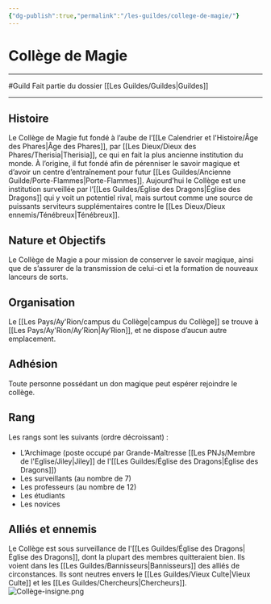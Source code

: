 ```yaml
---
{"dg-publish":true,"permalink":"/les-guildes/college-de-magie/"}
---
```


# Collège de Magie
---
#Guild 
Fait partie du dossier [[Les Guildes/Guildes\|Guildes]]

-------
## Histoire
Le Collège de Magie fut fondé à l’aube de l’[[Le Calendrier et l'Histoire/Âge des Phares\|Âge des Phares]], par [[Les Dieux/Dieux des Phares/Therisia\|Therisia]], ce qui en fait la plus ancienne institution du monde. À l’origine, il fut fondé afin de pérenniser le savoir magique et d’avoir un centre d’entraînement pour futur [[Les Guildes/Ancienne Guilde/Porte-Flammes\|Porte-Flammes]].
Aujourd’hui le Collège est une institution surveillée par l’[[Les Guildes/Église des Dragons\|Église des Dragons]] qui y voit un potentiel rival, mais surtout comme une source de puissants serviteurs supplémentaires contre le [[Les Dieux/Dieux ennemis/Ténébreux\|Ténébreux]].
## Nature et Objectifs
Le Collège de Magie a pour mission de conserver le savoir magique, ainsi que de s’assurer de la transmission de celui-ci et la formation de nouveaux lanceurs de sorts.
## Organisation
Le [[Les Pays/Ay'Rion/campus du Collège\|campus du Collège]] se trouve à [[Les Pays/Ay'Rion/Ay’Rion\|Ay’Rion]], et ne dispose d’aucun autre emplacement.
## Adhésion
Toute personne possédant un don magique peut espérer rejoindre le collège.
## Rang
Les rangs sont les suivants (ordre décroissant) :
- L’Archimage (poste occupé par Grande-Maîtresse [[Les PNJs/Membre de l'Eglise/Jiley\|Jiley]] de l'[[Les Guildes/Église des Dragons\|Église des Dragons]])
- Les surveillants (au nombre de 7)
- Les professeurs (au nombre de 12)
- Les étudiants
- Les novices
## Alliés et ennemis
Le Collège est sous surveillance de l'[[Les Guildes/Église des Dragons\|Église des Dragons]], dont la plupart des membres quitteraient bien. Ils voient dans les [[Les Guildes/Bannisseurs\|Bannisseurs]] des alliés de circonstances.
Ils sont neutres envers le [[Les Guildes/Vieux Culte\|Vieux Culte]] et les [[Les Guildes/Chercheurs\|Chercheurs]].
![Collège-insigne.png](/img/user/_Images/_Guilde/Coll%C3%A8ge-insigne.png)